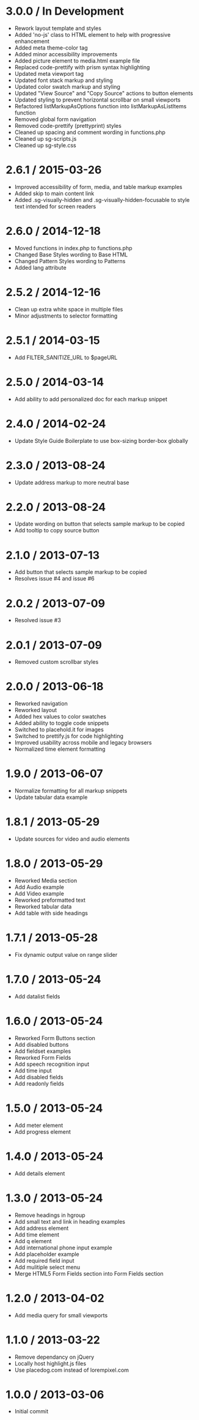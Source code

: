 3.0.0 / In Development
==================

* Rework layout template and styles
* Added 'no-js' class to HTML element to help with progressive enhancement
* Added meta theme-color tag
* Added minor accessibility improvements
* Added picture element to media.html example file
* Replaced code-prettify with prism syntax highlighting
* Updated meta viewport tag
* Updated font stack markup and styling
* Updated color swatch markup and styling
* Updated "View Source" and "Copy Source" actions to button elements
* Updated styling to prevent horizontal scrollbar on small viewports
* Refactored listMarkupAsOptions function into listMarkupAsListItems function
* Removed global form navigation
* Removed code-prettify (prettyprint) styles
* Cleaned up spacing and comment wording in functions.php
* Cleaned up sg-scripts.js
* Cleaned up sg-style.css

2.6.1 / 2015-03-26
==================

* Improved accessibility of form, media, and table markup examples
* Added skip to main content link
* Added .sg-visually-hidden and .sg-visually-hidden-focusable to style text intended for screen readers

2.6.0 / 2014-12-18
==================

 * Moved functions in index.php to functions.php
 * Changed Base Styles wording to Base HTML
 * Changed Pattern Styles wording to Patterns
 * Added lang attribute

2.5.2 / 2014-12-16
==================

 * Clean up extra white space in multiple files
 * Minor adjustments to selector formatting

2.5.1 / 2014-03-15
==================

 * Add FILTER_SANITIZE_URL to $pageURL

2.5.0 / 2014-03-14
==================

 * Add ability to add personalized doc for each markup snippet

2.4.0 / 2014-02-24
==================

 * Update Style Guide Boilerplate to use box-sizing border-box globally

2.3.0 / 2013-08-24
==================

 * Update address markup to more neutral base

2.2.0 / 2013-08-24
==================

 * Update wording on button that selects sample markup to be copied
 * Add tooltip to copy source button

2.1.0 / 2013-07-13
==================

 * Add button that selects sample markup to be copied
 * Resolves issue #4 and issue #6

2.0.2 / 2013-07-09
==================

 * Resolved issue #3

2.0.1 / 2013-07-09
==================

 * Removed custom scrollbar styles

2.0.0 / 2013-06-18
==================

 * Reworked navigation
 * Reworked layout
 * Added hex values to color swatches
 * Added ability to toggle code snippets
 * Switched to placehold.it for images
 * Switched to prettify.js for code highlighting
 * Improved usability across mobile and legacy browsers
 * Normalized time element formatting

1.9.0 / 2013-06-07
==================

 * Normalize formatting for all markup snippets
 * Update tabular data example

1.8.1 / 2013-05-29
==================

 * Update sources for video and audio elements

1.8.0 / 2013-05-29
==================

 * Reworked Media section
 * Add Audio example
 * Add Video example
 * Reworked preformatted text
 * Reworked tabular data
 * Add table with side headings

1.7.1 / 2013-05-28
==================

 * Fix dynamic output value on range slider

1.7.0 / 2013-05-24
==================

 * Add datalist fields

1.6.0 / 2013-05-24
==================

 * Reworked Form Buttons section
 * Add disabled buttons
 * Add fieldset examples
 * Reworked Form Fields
 * Add speech recognition input
 * Add time input
 * Add disabled fields
 * Add readonly fields

1.5.0 / 2013-05-24
==================

 * Add meter element
 * Add progress element

1.4.0 / 2013-05-24
==================

 * Add details element

1.3.0 / 2013-05-24
==================

 * Remove headings in hgroup
 * Add small text and link in heading examples
 * Add address element
 * Add time element
 * Add q element
 * Add international phone input example
 * Add placeholder example
 * Add required field input
 * Add mulitiple select menu
 * Merge HTML5 Form Fields section into Form Fields section

1.2.0 / 2013-04-02
==================

 * Add media query for small viewports

1.1.0 / 2013-03-22
==================

  * Remove dependancy on jQuery
  * Locally host highlight.js files
  * Use placedog.com instead of lorempixel.com

1.0.0 / 2013-03-06
==================

  * Initial commit
